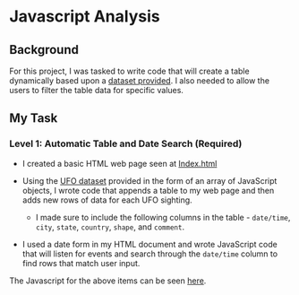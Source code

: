 # Javascript Analysis

## Background

For this project, I was tasked to write code that will create a table dynamically based upon a [dataset provided](StarterCode/static/js/data.js). I also needed to allow the users to filter the table data for specific values. 

## My Task

### Level 1: Automatic Table and Date Search (Required)

* I created a basic HTML web page seen at [Index.html](UFO-level-1/index.html)

* Using the [UFO dataset](UFO-level-1/static/js/data.js) provided in the form of an array of JavaScript objects, I wrote code that appends a table to my web page and then adds new rows of data for each UFO sighting.

  * I made sure to include the following columns in the table - `date/time`, `city`, `state`, `country`, `shape`, and `comment`.

* I used a date form in my HTML document and wrote JavaScript code that will listen for events and search through the `date/time` column to find rows that match user input.

The Javascript for the above items can be seen [here](UFO-level-1/statis/js/app.js).



